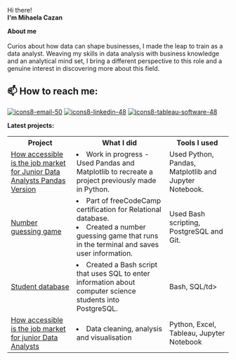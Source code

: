 Hi there!
<br>
<b>I'm Mihaela Cazan</b>

<b>About me</b>
<br><br>
Curios about how data can shape businesses, I made the leap to train as a data analyst. Weaving my skills in data analysis with business knowledge and an analytical mind set, I bring a different perspective to this role and a genuine interest in discovering more about this field.

📫 How to reach me: 
---
[![icons8-email-50](https://github.com/mcazan/mcazan/assets/135700965/07dfb8c6-20c3-4b74-9e9d-9ef41655f089)][1]               [![icons8-linkedin-48](https://github.com/mcazan/mcazan/assets/135700965/e413892b-31dc-4701-b540-7d6036365325)][2]           [![icons8-tableau-software-48](https://github.com/mcazan/mcazan/assets/135700965/d4be1997-a6e0-43e6-a98a-6fb6ad261c0e)][3]

[1]: mailto:mihaelakzan@gmail.com
[2]: https://www.linkedin.com/in/mcazan/
[3]: https://public.tableau.com/app/profile/mcazan/vizzes


<b>Latest projects:</b>

<table>
	<tbody>
		<tr>
			<th align="center"> Project </th>
			<th align="center"> What I did </th>
			<th align="center"> Tools I used </th>
		</tr>
   		 <tr>
			<td align="left">
				<a href="https://github.com/mcazan/Pandas-Version-How-accessible-is-the-job-market-for-Junior-Data-Analysts">How accessible is the job market for Junior Data Analysts Pandas Version</a>
			</td>
			<td align="left">
        			<li>Work in progress - Used Pandas and Matplotlib to recreate a project previously made in Python.</li>
			</td>
			<td align="left">Used Python, Pandas, Matplotlib and Jupyter Notebook.</td>
		</tr>
    		<tr>
			<td align="left">
				<a href ="https://github.com/mcazan/Number-guessing-game"> Number guessing game </a>
			</td>
			<td align="left">
        			<li>Part of freeCodeCamp certification for Relational database.</li>
       				<li> Created a number guessing game that runs in the terminal and saves user information.</li>
     			 </td>
			<td align="left">Used Bash scripting, PostgreSQL and Git.</td>
		 </tr>
   	 	 <tr>
			<td align="left">
				<a href="https://github.com/mcazan/Students-database">Student database</a></td>
	 	        <td align="left">
				<li>Created a Bash script that uses SQL to enter information about computer science students into PostgreSQL. </li></td>
			<td align="left">Bash, SQL/td>
		</tr>
		<tr>
			<td align="left">
				<a href="https://github.com/mcazan/How-accessible-is-the-job-market-for-Junior-Data-Analysts">How accessible is the job market for junior Data Analysts</a></td>
			<td align="left"><li>Data cleaning, analysis and visualisation</li></td>
			<td align="left">Python, Excel, Tableau, Jupyter Notebook</td>
		</tr>
	</tbody>
 </table>
<!--
**mcazan/mcazan** is a ✨ _special_ ✨ repository because its `README.md` (this file) appears on your GitHub profile.
